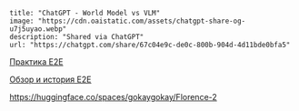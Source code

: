 ```embed
title: "ChatGPT - World Model vs VLM"
image: "https://cdn.oaistatic.com/assets/chatgpt-share-og-u7j5uyao.webp"
description: "Shared via ChatGPT"
url: "https://chatgpt.com/share/67c04e9c-de0c-800b-904d-4d11bde0bfa5"
```

[Практика E2E](https://chatgpt.com/share/67d9776e-1388-800b-815e-f2dd41c793bc)

[Обзор и история E2E](https://chatgpt.com/share/67d97822-16bc-800b-9f9f-b5844a7b1bd7)



https://huggingface.co/spaces/gokaygokay/Florence-2

